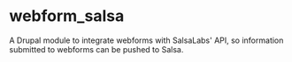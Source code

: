 webform_salsa
=============

A Drupal module to integrate webforms with SalsaLabs' API, so information submitted to webforms can be pushed to Salsa.
